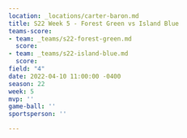 ```yaml
---
location: _locations/carter-baron.md
title: S22 Week 5 - Forest Green vs Island Blue
teams-score:
- team: _teams/s22-forest-green.md
  score: 
- team: _teams/s22-island-blue.md
  score: 
field: "4"
date: 2022-04-10 11:00:00 -0400
season: 22
week: 5
mvp: ''
game-ball: ''
sportsperson: ''

---
```

